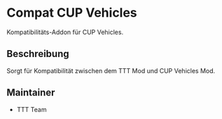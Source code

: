 # Compat CUP Vehicles

Kompatibilitäts-Addon für CUP Vehicles.

## Beschreibung

Sorgt für Kompatibilität zwischen dem TTT Mod und CUP Vehicles Mod.

## Maintainer

- TTT Team
